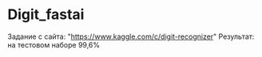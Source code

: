 # Digit_fastai
Задание с сайта: "https://www.kaggle.com/c/digit-recognizer"
Результат: на тестовом наборе 99,6%
